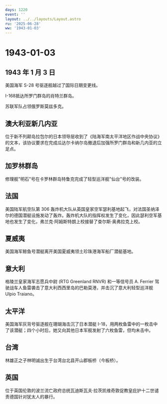 ```yaml
---
days: 1220
event: ''
layout: ../../layouts/Layout.astro
ru: '2025-06-28'
ww: '1943-01-03'
---
```


# 1943-01-03

## 1943 年 1 月 3 日

美国海军 S-28 号驱逐舰越过了国际日期变更线。

I-168抵达所罗门群岛的肖特兰群岛。

苏联军队占领俄罗斯莫兹多克。

## 澳大利亚新几内亚

位于新不列颠岛拉包尔的日本领导层收到了《陆海军南太平洋地区作战中央协议》的文本，该协议要求在完成瓜达尔卡纳尔岛撤退后加强所罗门群岛和新几内亚的立足点。

## 加罗林群岛

修理舰"明石"号在卡罗林群岛特鲁克完成了轻型巡洋舰"仙台"号的改装。

## 法国

美国陆军航空队第 306
轰炸机大队从英国皇家空军瑟利基地起飞，对法国圣纳泽尔的德国潜艇设施发动了轰炸。轰炸机大队的指挥权发生了变化，因此瑟利空军基地也发生了变化，弗兰克·阿姆斯特朗上校接替了查尔斯·奥弗拉克上校。

## 夏威夷

美国海军鲸鱼号潜艇离开美国夏威夷领土珍珠港海军船厂潜艇基地。

## 意大利

格陵兰皇家海军志愿兵中尉 (RTG Greenland RNVR) 和一等信号员 A. Ferrier
驾驶战车人鱼雷袭击了意大利西西里岛的巴勒莫港，并击沉了意大利轻型巡洋舰
Ulpio Traiano。

## 太平洋

美国海军灰背号驱逐舰在珊瑚海击沉了日本潜艇
I-18，用两枚鱼雷中的一枚击中了该潜艇；四个小时后，她又向其他日本军舰发射了六枚鱼雷，但均未击中。

## 台湾

林雄正之子林明诚出生于台湾台北县开山郡板桥（今板桥）。

## 英国

位于英国伦敦的波兰流亡政府总统瓦迪斯瓦夫·拉茨凯维奇敦促教皇庇护十二世谴责德国针对犹太人的暴行。